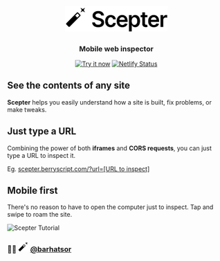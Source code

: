 <h1 align="center"><img src="/pic/scepter-logo.svg" width="236.94" height="58.44" alt="Scepter"></h1>
<p align="center">
  <h3 align="center">  
    Mobile web inspector
  </h3>
</p>

<p align="center">
  <a target='_blank' href='https://scepter.berryscript.com'><img src='https://img.shields.io/badge/Try-it%20now-brightgreen' alt='Try it now'/></a>
  <a target='_blank' href='https://app.netlify.com/sites/scepter/deploys'><img src='https://api.netlify.com/api/v1/badges/cf90a1a9-767e-440f-974a-6ac36e37da12/deploy-status' alt='Netlify Status'/></a>
</p>

## See the contents of any site

**Scepter** helps you easily understand how a site is built, fix problems, or make tweaks.

## Just type a URL

Combining the power of both **iframes** and **CORS requests**, you can just type a URL to inspect it.

Eg. [scepter.berryscript.com/?url=[URL to inspect]](https://scepter.berryscript.com/?url=https://berryscript.com)

## Mobile first

There's no reason to have to open the computer just to inspect. Tap and swipe to roam the site.

<img src="https://media.giphy.com/media/woc5Fv841xPvYR11vq/giphy.gif" alt="Scepter Tutorial">

### 👨‍💻 <img src="/pic/icon.svg" height="24" width="24"> [@barhatsor](https://github.com/barhatsor)
